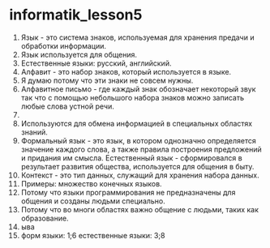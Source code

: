 # informatik_lesson5
1. Язык - это система знаков, используемая для хранения предачи и обработки информации.
2. Язык используется для общения.
3. Естественные языки: русский, английский.
4. Алфавит - это набор знаков, который используется в языке.
5. Я думаю потому что эти знаки не совсем нужны.
6. Алфавитное письмо - где каждый знак обозначает некоторый звук так что с помощью небольшого набора знаков можно записать любые слова устной речи.
7. 
8. Используются для обмена информацией в специальных областях знаний.
9. Формальный язык - это язык, в котором однозначно определяется значение каждого слова, а также правила построения предложений и придания им смысла. Естественный язык - сформировался в результает развития общества, используется для общения в быту.
10. Контекст - это тип данных, служащий для хранения набора данных.
11. Примеры: множество конечных языков.
12. Потому что языки программирования не предназначены для общения и созданы людьми специально.
13. Потому что во многи областях важно общение с людьми, таких как образование.
14. ыва
15. форм языки: 1;6 естественные языки: 3;8
